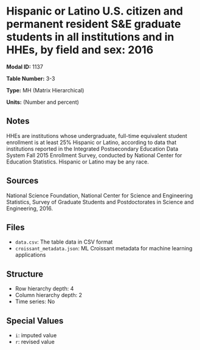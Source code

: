 # Hispanic or Latino U.S. citizen and permanent resident S&E graduate students in all institutions and in HHEs, by field and sex: 2016

**Modal ID:** 1137

**Table Number:** 3-3

**Type:** MH (Matrix Hierarchical)

**Units:** (Number and percent)

## Notes

HHEs are institutions whose undergraduate, full-time equivalent student enrollment is at least 25% Hispanic or Latino, according to data that institutions reported in the Integrated Postsecondary Education Data System Fall 2015 Enrollment Survey, conducted by National Center for Education Statistics. Hispanic or Latino may be any race.

## Sources

National Science Foundation, National Center for Science and Engineering Statistics, Survey of Graduate Students and Postdoctorates in Science and Engineering, 2016.

## Files

- `data.csv`: The table data in CSV format
- `croissant_metadata.json`: ML Croissant metadata for machine learning applications

## Structure

- Row hierarchy depth: 4
- Column hierarchy depth: 2
- Time series: No

## Special Values

- `i`: imputed value
- `r`: revised value
